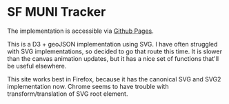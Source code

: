 # SF MUNI Tracker
The implementation is accessible via [Github Pages](https://divyamistry.github.com/sf-muni-svg).

This is a D3 + geoJSON implementation using SVG. I have often struggled with SVG implementations, so decided to go that route this time. It is slower than the canvas animation updates, but it has a nice set of functions that'll be useful elsewhere.

This site works best in Firefox, because it has the canonical SVG and SVG2 implementation now. Chrome seems to have trouble with transform/translation of SVG root element.

